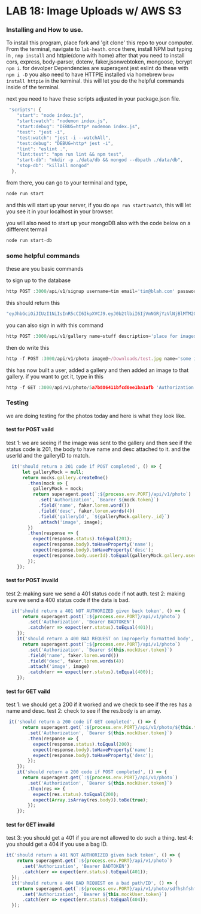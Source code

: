 
# LAB 18: Image Uploads w/ AWS S3


### Installing and How to use.

To install this program, place fork and 'git clone' this repo to your computer. From the terminal, navigate to  `lab-heath`. once there, install NPM but typing in , `nmp install` and httpie(done with home) after that you need to install cors, express, body-parser, dotenv, faker,jsonwebtoken, mongoose, bcrypt `npm i`. for devolper Dependencies are superagent jest eslint do these with `npm i -D` you also need to have HTTPIE installed via homebrew `brew install httpie` in the terminal. this will let you do the helpful commands inside of the terminal.



next you need to have these scripts adjusted in your package.json file.

```javascript
 "scripts": {
    "start": "node index.js",
    "start:watch": "nodemon index.js",
    "start:debug": "DEBUG=http* nodemon index.js",
    "test": "jest -i",
    "test:watch": "jest -i --watchAll",
    "test:debug": "DEBUG=http* jest -i",
    "lint": "eslint .",
    "lint:test": "npm run lint && npm test",
    "start-db": "mkdir -p ./data/db && mongod --dbpath ./data/db",
    "stop-db": "killall mongod"
  },
  ```

from there, you can go to your terminal and type, 

```javascript
node run start
```
and this will start up your server, if you do `npn run start:watch`, this will let you see it in your localhost in your browser.

you will also need to start up your mongoDB also with the code below on a diffferent termail

```javascript
node run start-db
```

### some helpful commands  

these are you basic commands 

to sign up to the database
```javascript
http POST :3000/api/v1/signup username=tim email='tim@blah.com' password=stuff
```

this should return this 

```javascript
"eyJhbGciOiJIUzI1NiIsInR5cCI6IkpXVCJ9.eyJ0b2tlbiI6IjVmNGRjYzVlNjBlMTM2OWQ2ZGQ3NzQ5MmM3MDI5ZWQ3MmE3M2NkODlkNzBmZDVkNzdmOGEzOTU1MTAwMzE2YjMiLCJpYXQiOjE1MTc4ODE2MTN9.k3qz85cMxjTzAFsNFFptNkOwhQYW5eGWLZm-XGl6J_Q"

```

you can also sign in with this command
```javascript
http POST :3000/api/v1/gallery name=stuff description='place for images' 'Authorization:Bearer eyJhbGciOiJIUzI1NiIsInR5cCI6IkpXVCJ9.eyJ0b2tlbiI6ImMzZjE2OGJjZWE3MTdhZDA0NzEzMmM2YTY2NjkzYjc5ZjllMTg5YzM0MTE4ZDE1YmU5YzBhZWYwZmIxODhkM2UiLCJpYXQiOjE1MTgwNDQ3Njh9.bSOXZI5JLnwI97TphivmKsWcIRGcWbm8KibSrzhdhwU'
```

then do write this 
```javascript
http -f POST :3000/api/v1/photo image@~/Downloads/test.jpg name='some image' desc='test image for us' galleryId='5a7b8690d1da780da778867a' 'Authorization:Bearer eyJhbGciOiJIUzI1NiIsInR5cCI6IkpXVCJ9.eyJ0b2tlbiI6ImMzZjE2OGJjZWE3MTdhZDA0NzEzMmM2YTY2NjkzYjc5ZjllMTg5YzM0MTE4ZDE1YmU5YzBhZWYwZmIxODhkM2UiLCJpYXQiOjE1MTgwNDQ3Njh9.bSOXZI5JLnwI97TphivmKsWcIRGcWbm8KibSrzhdhwU'
```

this has now built a user, added a gallery and then added an image to that gallery. if you want to get it, type in this

```javascript
http -f GET :3000/api/v1/photo/5a7b886411bfcd0ee1ba1afb 'Authorization:Bearer eyJhbGciOiJIUzI1NiIsInR5cCI6IkpXVCJ9.eyJ0b2tlbiI6ImMzZjE2OGJjZWE3MTdhZDA0NzEzMmM2YTY2NjkzYjc5ZjllMTg5YzM0MTE4ZDE1YmU5YzBhZWYwZmIxODhkM2UiLCJpYXQiOjE1MTgwNDQ3Njh9.bSOXZI5JLnwI97TphivmKsWcIRGcWbm8KibSrzhdhwU'
```

### Testing

we are doing testing for the photos today and here is what they look like.



#### test for POST vaild

test 1: we are seeing if the image was sent to the gallery and then see if the status code is 201, the body to have name and desc attached to it. and the userId and the galleryID to match.

```javascript
  it('should return a 201 code if POST completed', () => {
      let galleryMock = null;
      return mocks.gallery.createOne()
        .then(mock => {
          galleryMock = mock;
          return superagent.post(`:${process.env.PORT}/api/v1/photo`)
            .set('Authorization', `Bearer ${mock.token}`)
            .field('name', faker.lorem.word())
            .field('desc', faker.lorem.words(4))
            .field('galleryId', `${galleryMock.gallery._id}`)
            .attach('image', image);
        })
        .then(response => {
          expect(response.status).toEqual(201);
          expect(response.body).toHaveProperty('name');
          expect(response.body).toHaveProperty('desc');
          expect(response.body.userId).toEqual(galleryMock.gallery.userId.toString());
        });
    });
  ```

#### test for POST invaild

test 2: making sure we send a 401 status code if not auth.
test 2: making sure we send a 400 status code if the data is bad.

```javascript
  it('should return a 401 NOT AUTHORIZED given back token', () => {
      return superagent.post(`:${process.env.PORT}/api/v1/photo`)
        .set('Authorization', 'Bearer BADTOKEN')
        .catch(err => expect(err.status).toEqual(401));
    });
    it('should return a 400 BAD REQUEST on improperly formatted body', () => {
      return superagent.post(`:${process.env.PORT}/api/v1/photo`)
        .set('Authorization', `Bearer ${this.mockUser.token}`)
        .field('name', faker.lorem.word())
        .field('desc', faker.lorem.words(4))
        .attach('image', image)
        .catch(err => expect(err.status).toEqual(400));
    });
```

#### test for GET vaild


test 1: we should get a 200 if it worked and we check to see if the res has a name and desc.
test 2: check to see if the res.body is an array.

```javascript
 it('should return a 200 code if GET completed', () => {
      return superagent.get(`:${process.env.PORT}/api/v1/photo/${this.test.body._id}`)
        .set('Authorization', `Bearer ${this.mockUser.token}`)
        .then(response => {
          expect(response.status).toEqual(200);
          expect(response.body).toHaveProperty('name');
          expect(response.body).toHaveProperty('desc');
        });
    });
    it('should return a 200 code if POST completed', () => {
      return superagent.get(`:${process.env.PORT}/api/v1/photo`)
        .set('Authorization', `Bearer ${this.mockUser.token}`)
        .then(res => {
          expect(res.status).toEqual(200);
          expect(Array.isArray(res.body)).toBe(true);
        });
    });
  ```

#### test for GET invaild

  test 3: you should get a 401 if you are not allowed to do such a thing.
  test 4: you should get a 404 if you use a bag ID.


  ```javascript
 it('should return a 401 NOT AUTHORIZED given back token', () => {
      return superagent.get(`:${process.env.PORT}/api/v1/photo`)
        .set('Authorization', 'Bearer BADTOKEN')
        .catch(err => expect(err.status).toEqual(401));
    });
    it('should return a 404 BAD REQUEST on a bad path/ID', () => {
      return superagent.get(`:${process.env.PORT}/api/v1/photo/sdfhshfshf`)
        .set('Authorization', `Bearer ${this.mockUser.token}`)
        .catch(err => expect(err.status).toEqual(404));
    });
  ```
